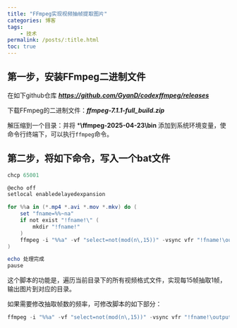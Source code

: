 ```yaml
---
title: "FFmpeg实现视频抽帧提取图片"
categories: 博客
tags:
    - 技术
permalink: /posts/:title.html
toc: true
---
```


## 第一步，安装FFmpeg二进制文件

在如下github仓库 ***https://github.com/GyanD/codexffmpeg/releases***

下载FFmpeg的二进制文件：***ffmpeg-7.1.1-full_build.zip***

解压缩到一个目录：并将  ***\ffmpeg-2025-04-23\bin** 添加到系统环境变量，使命令行终端下，可以执行`ffmpeg`命令。



## 第二步，将如下命令，写入一个bat文件

```powershell
chcp 65001

@echo off
setlocal enabledelayedexpansion

for %%a in (*.mp4 *.avi *.mov *.mkv) do (
    set "fname=%%~na"
    if not exist "!fname!\" (
        mkdir "!fname!"
    )
    ffmpeg -i "%%a" -vf "select=not(mod(n\,15))" -vsync vfr "!fname!\output_%%04d.png"
)

echo 处理完成
pause
```

这个脚本的功能是，遍历当前目录下的所有视频格式文件，实现每15帧抽取1帧，输出图片到对应的目录。

如果需要修改抽取帧数的频率，可修改脚本的如下部分：

```powershell
ffmpeg -i "%%a" -vf "select=not(mod(n\,15))" -vsync vfr "!fname!\output_%%04d.png"
```
